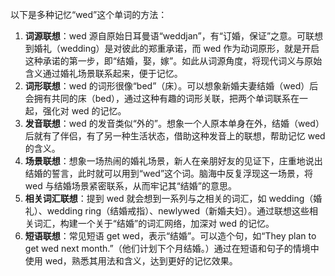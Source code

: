 以下是多种记忆“wed”这个单词的方法：
1. **词源联想**：wed 源自原始日耳曼语“weddjan”，有“订婚，保证”之意。可联想到婚礼（wedding）是对彼此的郑重承诺，而 wed 作为动词原形，就是开启这种承诺的第一步，即“结婚，娶，嫁”。如此从词源角度，将现代词义与原始含义通过婚礼场景联系起来，便于记忆。
2. **词形联想**：wed 的词形很像“bed”（床）。可以想象新婚夫妻结婚（wed）后会拥有共同的床（bed），通过这种有趣的词形关联，把两个单词联系在一起，强化对 wed 的记忆。
3. **发音联想**：wed 的发音类似“外的”。想象一个人原本单身在外，结婚（wed）后就有了伴侣，有了另一种生活状态，借助这种发音上的联想，帮助记忆 wed 的含义。
4. **场景联想**：想象一场热闹的婚礼场景，新人在亲朋好友的见证下，庄重地说出结婚的誓言，此时就可以用到“wed”这个词。脑海中反复浮现这一场景，将 wed 与结婚场景紧密联系，从而牢记其“结婚”的意思。 
5. **相关词汇联想**：提到 wed 就会想到一系列与之相关的词汇，如 wedding（婚礼）、wedding ring（结婚戒指）、newlywed（新婚夫妇）。通过联想这些相关词汇，构建一个关于“结婚”的词汇网络，加深对 wed 的记忆。 
6. **短语联想**：常见短语 get wed，表示“结婚”。可以造个句，如“They plan to get wed next month.”（他们计划下个月结婚。）通过在短语和句子的情境中使用 wed，熟悉其用法和含义，达到更好的记忆效果。 